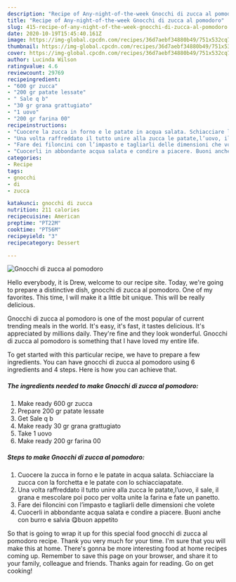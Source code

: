 ```yaml
---
description: "Recipe of Any-night-of-the-week Gnocchi di zucca al pomodoro"
title: "Recipe of Any-night-of-the-week Gnocchi di zucca al pomodoro"
slug: 415-recipe-of-any-night-of-the-week-gnocchi-di-zucca-al-pomodoro
date: 2020-10-19T15:45:40.161Z
image: https://img-global.cpcdn.com/recipes/36d7aebf34880b49/751x532cq70/gnocchi-di-zucca-al-pomodoro-recipe-main-photo.jpg
thumbnail: https://img-global.cpcdn.com/recipes/36d7aebf34880b49/751x532cq70/gnocchi-di-zucca-al-pomodoro-recipe-main-photo.jpg
cover: https://img-global.cpcdn.com/recipes/36d7aebf34880b49/751x532cq70/gnocchi-di-zucca-al-pomodoro-recipe-main-photo.jpg
author: Lucinda Wilson
ratingvalue: 4.6
reviewcount: 29769
recipeingredient:
- "600 gr zucca"
- "200 gr patate lessate"
- " Sale q b"
- "30 gr grana grattugiato"
- "1 uovo"
- "200 gr farina 00"
recipeinstructions:
- "Cuocere la zucca in forno e le patate in acqua salata. Schiacciare la zucca con la forchetta e le patate con lo schiacciapatate."
- "Una volta raffreddato il tutto unire alla zucca le patate,l’uovo, il sale, il grana e mescolare poi poco per volta unite la farina e fate un panetto."
- "Fare dei filoncini con l’impasto e tagliarli delle dimensioni che volete"
- "Cuocerli in abbondante acqua salata e condire a piacere. Buoni anche con burro e salvia 😋buon appetito"
categories:
- Recipe
tags:
- gnocchi
- di
- zucca

katakunci: gnocchi di zucca 
nutrition: 211 calories
recipecuisine: American
preptime: "PT22M"
cooktime: "PT56M"
recipeyield: "3"
recipecategory: Dessert

---
```



![Gnocchi di zucca al pomodoro](https://img-global.cpcdn.com/recipes/36d7aebf34880b49/751x532cq70/gnocchi-di-zucca-al-pomodoro-recipe-main-photo.jpg)

Hello everybody, it is Drew, welcome to our recipe site. Today, we're going to prepare a distinctive dish, gnocchi di zucca al pomodoro. One of my favorites. This time, I will make it a little bit unique. This will be really delicious.

Gnocchi di zucca al pomodoro is one of the most popular of current trending meals in the world. It's easy, it's fast, it tastes delicious. It's appreciated by millions daily. They're fine and they look wonderful. Gnocchi di zucca al pomodoro is something that I have loved my entire life.




To get started with this particular recipe, we have to prepare a few ingredients. You can have gnocchi di zucca al pomodoro using 6 ingredients and 4 steps. Here is how you can achieve that.

<!--inarticleads1-->

##### The ingredients needed to make Gnocchi di zucca al pomodoro:

1. Make ready 600 gr zucca
1. Prepare 200 gr patate lessate
1. Get  Sale q b
1. Make ready 30 gr grana grattugiato
1. Take 1 uovo
1. Make ready 200 gr farina 00




<!--inarticleads2-->

##### Steps to make Gnocchi di zucca al pomodoro:

1. Cuocere la zucca in forno e le patate in acqua salata. Schiacciare la zucca con la forchetta e le patate con lo schiacciapatate.
1. Una volta raffreddato il tutto unire alla zucca le patate,l’uovo, il sale, il grana e mescolare poi poco per volta unite la farina e fate un panetto.
1. Fare dei filoncini con l’impasto e tagliarli delle dimensioni che volete
1. Cuocerli in abbondante acqua salata e condire a piacere. Buoni anche con burro e salvia 😋buon appetito




So that is going to wrap it up for this special food gnocchi di zucca al pomodoro recipe. Thank you very much for your time. I'm sure that you will make this at home. There's gonna be more interesting food at home recipes coming up. Remember to save this page on your browser, and share it to your family, colleague and friends. Thanks again for reading. Go on get cooking!
